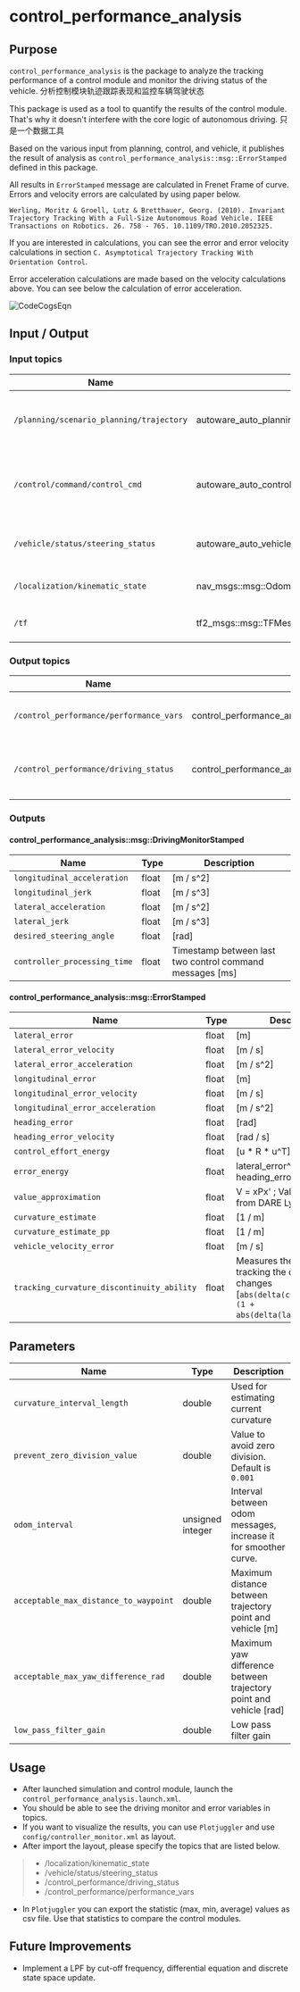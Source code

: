 # control_performance_analysis

## Purpose

`control_performance_analysis` is the package to analyze the tracking performance of a control module and monitor the driving status of the vehicle. 分析控制模块轨迹跟踪表现和监控车辆驾驶状态

This package is used as a tool to quantify the results of the control module.
That's why it doesn't interfere with the core logic of autonomous driving. 只是一个数据工具

Based on the various input from planning, control, and vehicle, it publishes the result of analysis as `control_performance_analysis::msg::ErrorStamped` defined in this package.

All results in `ErrorStamped` message are calculated in Frenet Frame of curve. Errors and velocity errors are calculated by using paper below.

<!-- cspell: ignore Werling Moritz Groell Lutz Bretthauer Georg -->

`Werling, Moritz & Groell, Lutz & Bretthauer, Georg. (2010). Invariant Trajectory Tracking With a Full-Size Autonomous Road Vehicle. IEEE Transactions on Robotics. 26. 758 - 765. 10.1109/TRO.2010.2052325.`

If you are interested in calculations, you can see the error and error velocity calculations in section `C. Asymptotical Trajectory Tracking With Orientation Control`.

Error acceleration calculations are made based on the velocity calculations above. You can see below the calculation of error acceleration.

![CodeCogsEqn](https://user-images.githubusercontent.com/45468306/169027099-ef15b306-2868-4084-a350-0e2b652c310f.png)

## Input / Output

### Input topics

| Name                                     | Type                                                     | Description                                 |
| ---------------------------------------- | -------------------------------------------------------- | ------------------------------------------- |
| `/planning/scenario_planning/trajectory` | autoware_auto_planning_msgs::msg::Trajectory             | Output trajectory from planning module.     |
| `/control/command/control_cmd`           | autoware_auto_control_msgs::msg::AckermannControlCommand | Output control command from control module. |
| `/vehicle/status/steering_status`        | autoware_auto_vehicle_msgs::msg::SteeringReport          | Steering information from vehicle.          |
| `/localization/kinematic_state`          | nav_msgs::msg::Odometry                                  | Use twist from odometry.                    |
| `/tf`                                    | tf2_msgs::msg::TFMessage                                 | Extract ego pose from tf.                   |

### Output topics

| Name                                    | Type                                                     | Description                                         |
| --------------------------------------- | -------------------------------------------------------- | --------------------------------------------------- |
| `/control_performance/performance_vars` | control_performance_analysis::msg::ErrorStamped          | The result of the performance analysis.             |
| `/control_performance/driving_status`   | control_performance_analysis::msg::DrivingMonitorStamped | Driving status (acceleration, jerk etc.) monitoring |

### Outputs

#### control_performance_analysis::msg::DrivingMonitorStamped

| Name                         | Type  | Description                                              |
| ---------------------------- | ----- | -------------------------------------------------------- |
| `longitudinal_acceleration`  | float | [m / s^2]                                                |
| `longitudinal_jerk`          | float | [m / s^3]                                                |
| `lateral_acceleration`       | float | [m / s^2]                                                |
| `lateral_jerk`               | float | [m / s^3]                                                |
| `desired_steering_angle`     | float | [rad]                                                    |
| `controller_processing_time` | float | Timestamp between last two control command messages [ms] |

#### control_performance_analysis::msg::ErrorStamped

| Name                                       | Type  | Description                                                                                                       |
| ------------------------------------------ | ----- | ----------------------------------------------------------------------------------------------------------------- |
| `lateral_error`                            | float | [m]                                                                                                               |
| `lateral_error_velocity`                   | float | [m / s]                                                                                                           |
| `lateral_error_acceleration`               | float | [m / s^2]                                                                                                         |
| `longitudinal_error`                       | float | [m]                                                                                                               |
| `longitudinal_error_velocity`              | float | [m / s]                                                                                                           |
| `longitudinal_error_acceleration`          | float | [m / s^2]                                                                                                         |
| `heading_error`                            | float | [rad]                                                                                                             |
| `heading_error_velocity`                   | float | [rad / s]                                                                                                         |
| `control_effort_energy`                    | float | [u * R * u^T]                                                                                                     |
| `error_energy`                             | float | lateral_error^2 + heading_error^2                                                                                 |
| `value_approximation`                      | float | V = xPx' ; Value function from DARE Lyap matrix P                                                                 |
| `curvature_estimate`                       | float | [1 / m]                                                                                                           |
| `curvature_estimate_pp`                    | float | [1 / m]                                                                                                           |
| `vehicle_velocity_error`                   | float | [m / s]                                                                                                           |
| `tracking_curvature_discontinuity_ability` | float | Measures the ability to tracking the curvature changes [`abs(delta(curvature)) / (1 + abs(delta(lateral_error))`] |

## Parameters

| Name                                  | Type             | Description                                                       |
| ------------------------------------- | ---------------- | ----------------------------------------------------------------- |
| `curvature_interval_length`           | double           | Used for estimating current curvature                             |
| `prevent_zero_division_value`         | double           | Value to avoid zero division. Default is `0.001`                  |
| `odom_interval`                       | unsigned integer | Interval between odom messages, increase it for smoother curve.   |
| `acceptable_max_distance_to_waypoint` | double           | Maximum distance between trajectory point and vehicle [m]         |
| `acceptable_max_yaw_difference_rad`   | double           | Maximum yaw difference between trajectory point and vehicle [rad] |
| `low_pass_filter_gain`                | double           | Low pass filter gain                                              |

## Usage

- After launched simulation and control module, launch the `control_performance_analysis.launch.xml`.
- You should be able to see the driving monitor and error variables in topics.
- If you want to visualize the results, you can use `Plotjuggler` and use `config/controller_monitor.xml` as layout.
- After import the layout, please specify the topics that are listed below.

> - /localization/kinematic_state
> - /vehicle/status/steering_status
> - /control_performance/driving_status
> - /control_performance/performance_vars

- In `Plotjuggler` you can export the statistic (max, min, average) values as csv file. Use that statistics to compare the control modules.

## Future Improvements

- Implement a LPF by cut-off frequency, differential equation and discrete state space update.
